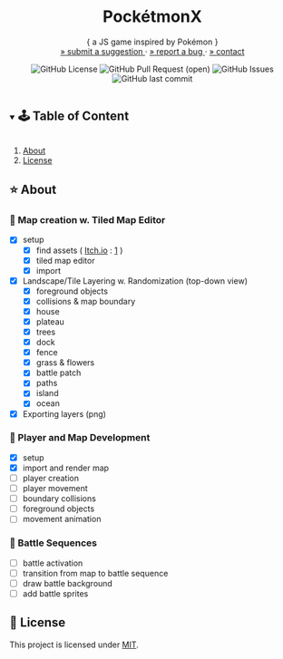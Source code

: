 <!-- PROJECT SUMMARY -->
<p align="center">
  <h1 align="center">PockétmonX</h1>

  <p align="center">
    { a JS game inspired by Pokémon }
    </br>
    <a href="https://github.com/pink-coffee-mug/pocketmonX/issues"> » submit a suggestion </a>
    ·
    <a href="https://github.com/pink-coffee-mug/pocketmonX/issues">» report a bug </a>
    ·
    <a href="https://github.com/pink-coffee-mug/pocketmonX">» contact </a>
  </p>

  <div align="center">

![GitHub License](https://img.shields.io/github/license/pink-coffee-mug/pocketmonX)
![GitHub Pull Request (open)](https://img.shields.io/github/issues-pr/pink-coffee-mug/pocketmonX?color=hotpink)
![GitHub Issues](https://img.shields.io/github/issues/pink-coffee-mug/pocketmonX?color=purple)
![GitHub last commit](https://img.shields.io/github/last-commit/pink-coffee-mug/pocketmonX?color=blue)

  </div>
</p>

<!-- TABLE OF CONTENT -->
<details open="open">
  <summary><h2 style="display: inline-block">🕹 Table of Content</h2></summary>
  <ol>
    <li>
      <a href="#about-the-project">About</a>
    </li>
    <!-- <li>
      <a href="#getting-started">Documentation</a>
      <ul>
        <li><a href="#getting-started">Getting Started</a></li>
        <li><a href="#overview">Content</a></li>
      </ul> -->
    </li>
    <li><a href="#license">License</a></li>
  </ol>
</details>

<!-- ABOUT THE PROJECT -->
## :star: About

### :pushpin: Map creation w. Tiled Map Editor

- [x] setup
  - [x] find assets ( [Itch.io](https://itch.io/) : [1](https://cypor.itch.io/12x12-rpg-tileset) )
  - [x] tiled map editor
  - [x] import
- [x] Landscape/Tile Layering w. Randomization (top-down view)
  - [x] foreground objects
  - [x] collisions & map boundary
  - [x] house
  - [x] plateau
  - [x] trees
  - [x] dock
  - [x] fence
  - [x] grass & flowers
  - [x] battle patch
  - [x] paths
  - [x] island
  - [x] ocean
- [x] Exporting layers (png)

### :pushpin: Player and Map Development

- [x] setup
- [x] import and render map
- [ ] player creation
- [ ] player movement
- [ ] boundary collisions
- [ ] foreground objects
- [ ] movement animation

### :pushpin: Battle Sequences

- [ ] battle activation
- [ ] transition from map to battle sequence
- [ ] draw battle background
- [ ] add battle sprites

<!-- CONTENT -->
<!-- ## :clipboard: Documentation -->

<!-- ### :green_apple: Getting Started

### :apple: Content

<!-- CONTRIBUTING -->
<!-- ## :sunflower: Contributing

Contributions are welcome! Follow these steps:
>
> 1. Fork the Project
> 2. Create your Branch (`git checkout -b my-branch`)
> 3. Commit your Changes (`git commit -m 'add my contribution'`)
> 4. Push to the Branch (`git push --set-upstream origin my-branch`)
> 5. Open a Pull Request -->

<!-- LICENSE -->
## :pencil: License

This project is licensed under [MIT](https://opensource.org/licenses).

<!-- ACKNOWLEDGEMENTS -->
<!-- ## Acknowledgements -->

<!-- RESOURCES-->

[contributors-shield]: https://img.shields.io/github/contributors/github_username/repo.svg?style=for-the-badge
[contributors-url]: https://github.com/github_username/repo/graphs/contributors
[forks-shield]: https://img.shields.io/github/forks/github_username/repo.svg?style=for-the-badge
[forks-url]: https://github.com/github_username/repo/network/members
[stars-shield]: https://img.shields.io/github/stars/github_username/repo.svg?style=for-the-badge
[stars-url]: https://github.com/github_username/repo/stargazers
[issues-shield]: https://img.shields.io/github/issues/github_username/repo.svg?style=for-the-badge
[issues-url]: https://github.com/github_username/repo/issues
[license-shield]: https://img.shields.io/github/license/github_username/repo.svg?style=for-the-badge
[license-url]: https://github.com/github_username/repo/blob/master/LICENSE.txt
[GitHub Pull Request (open)]:https://img.shields.io/github/issues-pr/github_username/repo-name?color=blue
[GitHub last commit]:https://img.shields.io/github/last-commit/github_username/repo-name?color=pink
